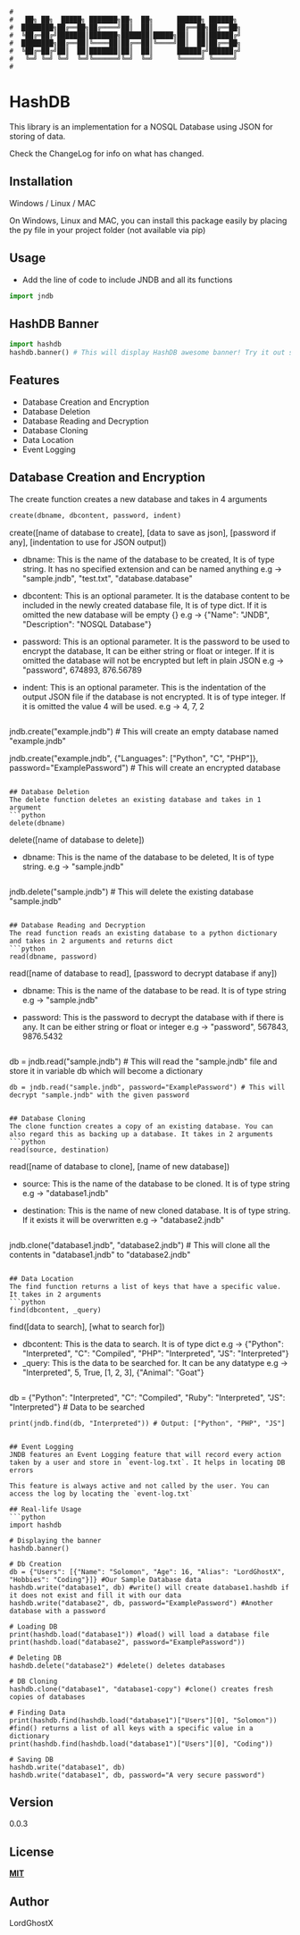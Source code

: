 ```
#
#   ██╗ ██╗  █████╗ ███████╗██╗  ██╗      ██████╗ ██████╗
#  ████████╗██╔══██╗██╔════╝██║  ██║      ██╔══██╗██╔══██╗
#  ╚██╔═██╔╝███████║███████╗███████║█████╗██║  ██║██████╔╝
#  ████████╗██╔══██║╚════██║██╔══██║╚════╝██║  ██║██╔══██╗
#  ╚██╔═██╔╝██║  ██║███████║██║  ██║      ██████╔╝██████╔╝
#   ╚═╝ ╚═╝ ╚═╝  ╚═╝╚══════╝╚═╝  ╚═╝      ╚═════╝ ╚═════╝
#                                                                             
```
# HashDB

This library is an implementation for a NOSQL Database using JSON for storing of data.

Check the ChangeLog for info on what has changed.

## Installation
Windows / Linux / MAC

On Windows, Linux and MAC, you can install this package easily by placing the py file in your project folder (not available via pip)

## Usage
* Add the line of code to include JNDB and all its functions
```python
import jndb
```

## HashDB Banner
```python
import hashdb
hashdb.banner() # This will display HashDB awesome banner! Try it out someday
```

## Features
* Database Creation and Encryption
* Database Deletion
* Database Reading and Decryption
* Database Cloning
* Data Location
* Event Logging

## Database Creation and Encryption
The create function creates a new database and takes in 4 arguments
```python
create(dbname, dbcontent, password, indent)
```
create([name of database to create], [data to save as json], [password if any], [indentation to use for JSON output])
  * dbname: This is the name of the database to be created, It is of type string. It has no specified extension and can be named anything e.g -> "sample.jndb", "test.txt", "database.database"

  * dbcontent: This is an optional parameter. It is the database content to be included in the newly created database file, It is of type dict. If it is omitted the new database will be empty {} e.g -> {"Name": "JNDB", "Description": "NOSQL Database"}

  * password: This is an optional parameter. It is the password to be used to encrypt the database, It can be either string or float or integer. If it is omitted the database will not be encrypted but left in plain JSON e.g -> "password", 674893, 876.56789

  * indent: This is an optional parameter. This is the indentation of the output JSON file if the database is not encrypted. It is of type integer. If it is omitted the value 4 will be used. e.g -> 4, 7, 2

	```python
  jndb.create("example.jndb") # This will create an empty database named "example.jndb"

  jndb.create("example.jndb", {"Languages": ["Python", "C", "PHP"]}, password="ExamplePassword") # This will create an encrypted database
  ```

## Database Deletion
The delete function deletes an existing database and takes in 1 argument
```python
delete(dbname)
```
delete([name of database to delete])
  * dbname: This is the name of the database to be deleted, It is of type string. e.g -> "sample.jndb"
	```python
  jndb.delete("sample.jndb") # This will delete the existing database "sample.jndb"
  ```

## Database Reading and Decryption
The read function reads an existing database to a python dictionary and takes in 2 arguments and returns dict
```python
read(dbname, password)
```
read([name of database to read], [password to decrypt database if any])
  * dbname: This is the name of the database to be read. It is of type string e.g -> "sample.jndb"

  * password: This is the password to decrypt the database with if there is any. It can be either string or float or integer e.g -> "password", 567843, 9876.5432
	```python
  db = jndb.read("sample.jndb") # This will read the "sample.jndb" file and store it in variable db which will become a dictionary

	db = jndb.read("sample.jndb", password="ExamplePassword") # This will decrypt "sample.jndb" with the given password
  ```

## Database Cloning
The clone function creates a copy of an existing database. You can also regard this as backing up a database. It takes in 2 arguments
```python
read(source, destination)
```
read([name of database to clone], [name of new database])
  * source: This is the name of the database to be cloned. It is of type string e.g -> "database1.jndb"

  * destination: This is the name of new cloned database. It is of type string. If it exists it will be overwritten e.g -> "database2.jndb"
	```python
  jndb.clone("database1.jndb", "database2.jndb") # This will clone all the contents in "database1.jndb" to "database2.jndb"
  ```

## Data Location
The find function returns a list of keys that have a specific value. It takes in 2 arguments
```python
find(dbcontent, _query)
```
find([data to search], [what to search for])
  * dbcontent: This is the data to search. It is of type dict e.g -> {"Python": "Interpreted", "C": "Compiled", "PHP": "Interpreted", "JS": "Interpreted"}
  * _query: This is the data to be searched for. It can be any datatype e.g -> "Interpreted", 5, True, [1, 2, 3], {"Animal": "Goat"}
	```python
  db = {"Python": "Interpreted", "C": "Compiled", "Ruby": "Interpreted", "JS": "Interpreted"} # Data to be searched

	print(jndb.find(db, "Interpreted")) # Output: ["Python", "PHP", "JS"]
  ```

## Event Logging
JNDB features an Event Logging feature that will record every action taken by a user and store in `event-log.txt`. It helps in locating DB errors

This feature is always active and not called by the user. You can access the log by locating the `event-log.txt`

## Real-life Usage
```python
import hashdb

# Displaying the banner
hashdb.banner()

# Db Creation
db = {"Users": [{"Name": "Solomon", "Age": 16, "Alias": "LordGhostX", "Hobbies": "Coding"}]} #Our Sample Database data
hashdb.write("database1", db) #write() will create database1.hashdb if it does not exist and fill it with our data
hashdb.write("database2", db, password="ExamplePassword") #Another database with a password

# Loading DB
print(hashdb.load("database1")) #load() will load a database file
print(hashdb.load("database2", password="ExamplePassword"))

# Deleting DB
hashdb.delete("database2") #delete() deletes databases

# DB Cloning
hashdb.clone("database1", "database1-copy") #clone() creates fresh copies of databases

# Finding Data
print(hashdb.find(hashdb.load("database1")["Users"][0], "Solomon")) #find() returns a list of all keys with a specific value in a dictionary
print(hashdb.find(hashdb.load("database1")["Users"][0], "Coding"))

# Saving DB
hashdb.write("database1", db)
hashdb.write("database1", db, password="A very secure password")
```

## Version
0.0.3

## License
[**MIT**](https://opensource.org/licenses/MIT)

## Author
LordGhostX
